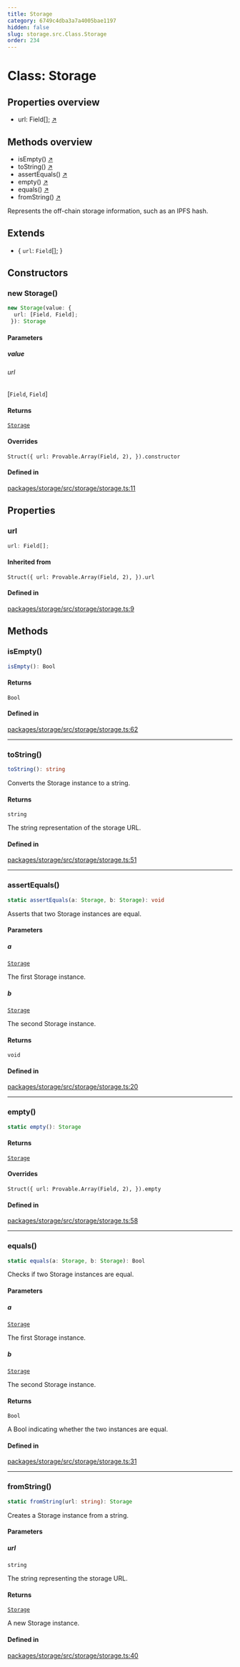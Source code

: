 ```yaml
---
title: Storage
category: 6749c4dba3a7a4005bae1197
hidden: false
slug: storage.src.Class.Storage
order: 234
---
```


# Class: Storage

## Properties overview

- url:  Field[]; [↗](#url)

## Methods overview

- isEmpty() [↗](#isempty)
- toString() [↗](#tostring)
- assertEquals() [↗](#assertequals)
- empty() [↗](#empty)
- equals() [↗](#equals)
- fromString() [↗](#fromstring)

Represents the off-chain storage information,
such as an IPFS hash.

## Extends

- \{
  `url`: `Field`[];
 \}

## Constructors

### new Storage()

```ts
new Storage(value: {
  url: [Field, Field];
 }): Storage
```

#### Parameters

##### value

###### url

[`Field`, `Field`]

#### Returns

[`Storage`](storagesrcclassstorage)

#### Overrides

`Struct({
  url: Provable.Array(Field, 2),
}).constructor`

#### Defined in

[packages/storage/src/storage/storage.ts:11](https://github.com/zkcloudworker/minatokens-lib/blob/main/packages/storage/src/storage/storage.ts#L11)

## Properties

### url

```ts
url: Field[];
```

#### Inherited from

`Struct({
  url: Provable.Array(Field, 2),
}).url`

#### Defined in

[packages/storage/src/storage/storage.ts:9](https://github.com/zkcloudworker/minatokens-lib/blob/main/packages/storage/src/storage/storage.ts#L9)

## Methods

### isEmpty()

```ts
isEmpty(): Bool
```

#### Returns

`Bool`

#### Defined in

[packages/storage/src/storage/storage.ts:62](https://github.com/zkcloudworker/minatokens-lib/blob/main/packages/storage/src/storage/storage.ts#L62)

***

### toString()

```ts
toString(): string
```

Converts the Storage instance to a string.

#### Returns

`string`

The string representation of the storage URL.

#### Defined in

[packages/storage/src/storage/storage.ts:51](https://github.com/zkcloudworker/minatokens-lib/blob/main/packages/storage/src/storage/storage.ts#L51)

***

### assertEquals()

```ts
static assertEquals(a: Storage, b: Storage): void
```

Asserts that two Storage instances are equal.

#### Parameters

##### a

[`Storage`](storagesrcclassstorage)

The first Storage instance.

##### b

[`Storage`](storagesrcclassstorage)

The second Storage instance.

#### Returns

`void`

#### Defined in

[packages/storage/src/storage/storage.ts:20](https://github.com/zkcloudworker/minatokens-lib/blob/main/packages/storage/src/storage/storage.ts#L20)

***

### empty()

```ts
static empty(): Storage
```

#### Returns

[`Storage`](storagesrcclassstorage)

#### Overrides

`Struct({
  url: Provable.Array(Field, 2),
}).empty`

#### Defined in

[packages/storage/src/storage/storage.ts:58](https://github.com/zkcloudworker/minatokens-lib/blob/main/packages/storage/src/storage/storage.ts#L58)

***

### equals()

```ts
static equals(a: Storage, b: Storage): Bool
```

Checks if two Storage instances are equal.

#### Parameters

##### a

[`Storage`](storagesrcclassstorage)

The first Storage instance.

##### b

[`Storage`](storagesrcclassstorage)

The second Storage instance.

#### Returns

`Bool`

A Bool indicating whether the two instances are equal.

#### Defined in

[packages/storage/src/storage/storage.ts:31](https://github.com/zkcloudworker/minatokens-lib/blob/main/packages/storage/src/storage/storage.ts#L31)

***

### fromString()

```ts
static fromString(url: string): Storage
```

Creates a Storage instance from a string.

#### Parameters

##### url

`string`

The string representing the storage URL.

#### Returns

[`Storage`](storagesrcclassstorage)

A new Storage instance.

#### Defined in

[packages/storage/src/storage/storage.ts:40](https://github.com/zkcloudworker/minatokens-lib/blob/main/packages/storage/src/storage/storage.ts#L40)
